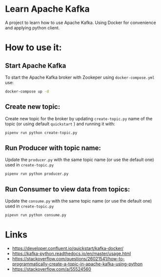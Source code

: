 # Learn Apache Kafka

A project to learn how to use Apache Kafka.
Using Docker for convenience and applying python client.

# How to use it:

## Start Apache Kafka

To start the Apache Kafka broker with Zookeper using `docker-compose.yml` use:

```bash
docker-compose up -d
```

## Create new topic:

Create new topic for the broker by updating `create-topic.py` name of the topic (or using default `quickstart` ) and running it with:

```bash
pipenv run python create-topic.py
```

## Run Producer with topic name:

Update the `producer.py` with the same topic name (or use the default one) used in `create-topic.py` 

```bash
pipenv run python producer.py
```


## Run Consumer to view data from topics:

Update the `consume.py` with the same topic name (or use the default one) used in `create-topic.py`

```bash
pipevn run python consume.py
```

# Links

- https://developer.confluent.io/quickstart/kafka-docker/
- https://kafka-python.readthedocs.io/en/master/usage.html
- https://stackoverflow.com/questions/26021541/how-to-programmatically-create-a-topic-in-apache-kafka-using-python
- https://stackoverflow.com/a/55524560
